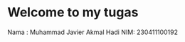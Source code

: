 # Welcome to my tugas

Nama : Muhammad Javier Akmal Hadi
NIM: 230411100192

```{tableofcontents}
```
